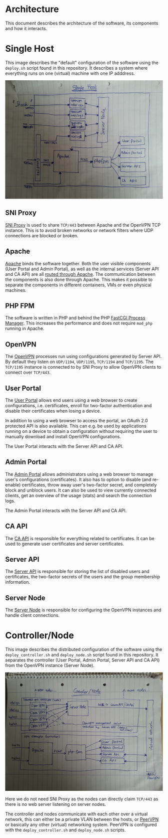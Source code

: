 # Architecture

This document describes the architecture of the software, its components and
how it interacts.

# Single Host

This image describes the "default" configuration of the software using the 
`deploy.sh` script found in this repository. It describes a system where 
everything runs on one (virtual) machine with one IP adddress.

![Stack](img/stack.jpg)

## SNI Proxy

[SNI Proxy](https://github.com/dlundquist/sniproxy) is used to share `TCP/443` 
between Apache and the OpenVPN TCP instance. This is to avoid broken networks
or network filters where UDP connections are blocked or broken.

## Apache

[Apache](https://httpd.apache.org/) binds the software together. Both the user 
visible components (User Portal and Admin Portal), as well as the internal 
services (Server API and CA API) are all 
[routed through Apache](resources/vpn.example.conf). The communication between 
the components is also done through Apache. This makes it possible to separate 
the components in different containers, VMs or even physical machines.

## PHP FPM

The software is written in PHP and behind the PHP 
[FastCGI Process Manager](https://secure.php.net/manual/en/install.fpm.php). 
This increases the performance and does not require `mod_php` running in 
Apache.

## OpenVPN

The [OpenVPN](https://openvpn.net) processes run using configurations 
generated by Server API. By default they listen on `UDP/1194`, `UDP/1195`, 
`TCP/1194` and `TCP/1195`. The `TCP/1195` instance is connected to by SNI Proxy
to allow OpenVPN clients to connect over `TCP/443`.

## User Portal

The [User Portal](https://github.com/eduvpn/vpn-user-portal) allows end users 
using a web browser to create configurations, i.e. certificates, enroll for 
two-factor authentication and disable their certificates when losing a device. 

In addition to using a web browser to access the portal, an OAuth 2.0 protected
API is also available. This can e.g. be used by applications running on a 
device to obtain a configuration without requiring the user to manually 
download and install OpenVPN configurations.

The User Portal interacts with the Server API and CA API.

## Admin Portal

The [Admin Portal](https://github.com/eduvpn/vpn-admin-portal) allows 
administrators using a web browser to manage user's configurations 
(certificates). It also has to option to disable (and re-enable) certificates, 
throw away user's two-factor secret, and completely block and unblock users. It 
can also be used to view currently connected clients, get an overview of the 
usage (stats) and search the connection logs.

The Admin Portal interacts with the Server API and CA API.

## CA API

The [CA API](https://github.com/eduvpn/vpn-ca-api) is responsible for 
everything related to certificates. It can be used to generate user 
certificates and server certificates.

## Server API

The [Server API](https://github.com/eduvpn/vpn-server-api) is responsible for 
storing the list of disabled users and certificates, the two-factor secrets of
the users and the group membership information.

## Server Node

The [Server Node](https://github.com/eduvpn/vpn-server-node) is responsible for 
configuring the OpenVPN instances and handle client connections.

# Controller/Node

This image describes the distributed configuration of the software using the 
`deploy_controller.sh` and `deploy_node.sh` script found in this repository. It
separates the controller (User Portal, Admin Portal, Server API and CA API) 
from the OpenVPN instance (Server Node).

![Stack](img/stack_controller_nodes.jpg)

Here we do not need SNI Proxy as the nodes can directly claim `TCP/443` as 
there is no web server listening on server nodes.

The controller and nodes communicate with each other over a virtual network,
this can either be a private VLAN between the hosts, or 
[PeerVPN](https://peervpn.net) or basically any other (virtual) networking 
system. PeerVPN is configured with the `deploy_controller.sh` and 
`deploy_node.sh` scripts.
